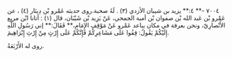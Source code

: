 ٧٠٠٤ -** ٤:** يزيد بن شيبان الأزدي (٣) . لَهُ صحبة.روى حديثه عَمْرو بْن دِينَار (٤) ، عن عَمْرو بْن عَبد الله بْن صفوان بْن أمية الجمحي، عَنْ يَزِيد بْن شَيْبَان، قال (١) : أتانا ابْن مربع الأَنْصارِيّ، ونحن بعرفة في مكان يباعد عَمْرو عَنْ مَوْقِفِ الإِمَامِ،** فَقَالَ:** إني رَسُولِ اللَّهِ إِلَيْكُمْ يَقُولُ: قِفُوا عَلَى مَشَاعِرِكُمْ فَإِنَّكُمْ عَلَى إِرْثٍ مِنْ إِرْثِ إِبْرَاهِيمَ.

روى له الأَرْبَعَةُ.